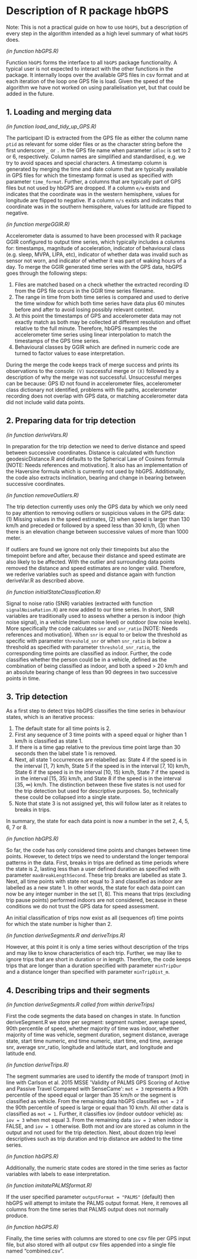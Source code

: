 # Description of R package hbGPS

Note: This is not a practical guide on how to use `hbGPS`, but a description of every step in the algorithm intended as a high level summary of what `hbGPS` does.

_(in function hbGPS.R)_

Function `hbGPS` forms the interface to all `hbGPS` package functionality. A typical user is not expected to interact with the other functions in the package. It internally loops over the available GPS files in csv format and at each iteration of the loop one GPS file is load. Given the speed of the algorithm we have not worked on using parallelisation yet, but that could be added in the future.

## 1. Loading and merging data

_(in function load_and_tidy_up_GPS.R)_

The participant ID is extracted from the GPS file as either the column name `ptid` as relevant for some older files or as the character string before the first underscore `_` or `.` in the GPS file name when parameter `idloc` is set to 2 or 6, respectively. Column names are simplified and standardised, e.g. we try to avoid spaces and special characters. A timestamp column is generated by merging the time and date column that are typically available in GPS files for which the timestamp format is used as specified with parameter `time_format`. Further, a columns that are typically part of GPS files but not used by hbGPS are dropped. If a column `e/w` exists and indicates that the coordinate was in the western hemisphere, values for longitude are flipped to negative. If a column `n/s` exists and indicates that coordinate was in the southern hemisphere, values for latitude are flipped to negative.

_(in function mergeGGIR.R)_

Accelerometer data is assumed to have been processed with R package GGIR configured to output time series, which typically includes a columns for: timestamps, magnitude of acceleration, indicator of behavioural class (e.g. sleep, MVPA, LIPA, etc), indicator of whether data was invalid such as sensor not worn, and indicator of whether it was part of waking hours of a day. To merge the GGIR generated time series with the GPS data, hbGPS goes through the following steps:

1. Files are matched based on a check whether the extracted recording ID from the GPS file occurs in the GGIR time series filename.
2. The range in time from both time series is compared and used to derive the time window for which both time series have data plus 60 minutes before and after to avoid losing possibly relevant context.
3. At this point the timestamps of GPS and accelerometer data may not exactly match as both may be collected at different resolution and offset relative to the full minute. Therefore, hbGPS resamples the accelerometer time series using linear interpolation to match the timestamps of the GPS time series.
4. Behavioural classes by GGIR which are defined in numeric code are turned to factor values to ease interpretation.

During the merge the code keeps track of merge success and prints its observations to the console: `(V)` successful merge or `(X)` followed by a description of why the merge was not successful. Unsuccessful merges can be because: GPS ID not found in accelerometer files, accelerometer class dictionary not identified, problems with file paths, accelerometer recording does not overlap with GPS data, or matching accelerometer data did not include valid data points. 

## 2. Preparing data for trip detection

_(in function deriveVars.R)_

In preparation for the trip detection we need to derive distance and speed between successive coordinates. Distance is calculated with function geodesicDistance.R and defaults to the Spherical Law of Cosines formula [NOTE: Needs references and motivation]. It also has an implementation of the Haversine formula which is currently not used by hbGPS. Additionally, the code also extracts inclination, bearing and change in bearing between successive coordinates.

_(in function removeOutliers.R)_

The trip detection currently uses only the GPS data by which we only need to pay attention to removing outliers or suspicious values in the GPS data: (1) Missing values in the speed estimates, (2) when speed is larger than 130 km/h and preceded or followed by a speed less than 30 km/h, (3) when there is an elevation change between successive values of more than 1000 meter.

If outliers are found we ignore not only their timepoints but also the timepoint before and after, because their distance and speed estimate are also likely to be affected. 
With the outlier and surrounding data points removed the distance and speed estimates are no longer valid. Therefore, we rederive variables such as speed and distance again with function deriveVar.R as described above.

_(in function initialStateClassification.R)_

Signal to noise ratio (SNR) variables (extracted with function `signalNoiseRation.R`) are now added to our time series. In short, SNR variables are traditionally used to assess whether a person is indoor (high noise signal), in a vehicle (medium noise level) or outdoor (low noise levels). More specifically the code calculates `snr` and `snr_ratio` [NOTE: Needs references and motivation]. When `snr` is equal to or below the threshold as specific with parameter `threshold_snr` or when `snr_ratio` is below a threshold as specified with parameter `threshold_snr_ratio`, the corresponding time points are classified as indoor. Further, the code classifies whether the person could be in a vehicle, defined as the combination of being classified as indoor, and both a speed > 20 km/h and an absolute bearing change of less than 90 degrees in two successive points in time. 

## 3. Trip detection

As a first step to detect trips hbGPS classifies the time series in behaviour states, which is an iterative process:

1.	The default state for all time points is 2.
2.	First any sequence of 3 time points with a speed equal or higher than 1 km/h is classified as state 1.
3.	If there is a time gap relative to the previous time point large than 30 seconds then the label state 1 is removed.
4.	Next, all state 1 occurrences are relabelled as: State 4 if the speed is in the interval [1, 7) km/h, State 5 if the speed is in the interval [7, 10) km/h, State 6 if the speed is in the interval [10, 15) km/h, State 7 if the speed is in the interval [15, 35) km/h, and State 8 if the speed is in the interval [35, ∞) km/h. The distinction between these five states is not used for the trip detection but used for descriptive purposes. So, technically these could be collapsed into a single state. 
5.	Note that state 3 is not assigned yet, this will follow later as it relates to breaks in trips.

In summary, the state for each data point is now a number in the set 2, 4, 5, 6, 7 or 8.

_(in function hbGPS.R)_

So far, the code has only considered time points and changes between time points. However, to detect trips we need to understand the longer temporal patterns in the data. First, breaks in trips are defined as time periods where the state is 2, lasting less than a user defined duration as specified with parameter `maxBreakLengthSecond`. These trip breaks are labelled as state 3. Next, all time points with state not equal to 3 and classified as indoor are labelled as a new state 1.
In other words, the state for each data point can now be any integer number in the set [1, 8]. This means that trips (excluding trip pause points) performed indoors are not considered, because in these conditions we do not trust the GPS data for speed assessment.

An initial classification of trips now exist as all (sequences of) time points for which the state number is higher than 2.

_(in function deriveSegments.R and deriveTrips.R)_

However, at this point it is only a time series without description of the trips and may like to know characteristics of each trip. Further, we may like to ignore trips that are short in duration or in length. Therefore, the code keeps trips that are longer than a duration specified with parameter `minTripDur` and a distance longer than specified with parameter `minTripDist_m`.

## 4. Describing trips and their segments

_(in function deriveSegments.R called from within deriveTrips)_

First the code segments the data based on changes in state. In function deriveSegment.R we store per segment: segment number, average speed, 90th percentile of speed, whether majority of time was indoor, whether majority of time was vehicle, segment duration, segment distance, average state, start time numeric, end time numeric, start time, end time, average snr, average snr_ratio, longitude and latitude start, and longitude and latitude end.

_(in function deriveTrips.R)_

The segment summaries are used to identify the mode of transport (mot) in line with Carlson et al. 2015 MSSE 'Validity of PALMS GPS Scoring of Active and Passive Travel Compared with SenseCame': `mot = 3` represents a 90th percentile of the speed equal or larger than 35 km/h or the segment is classified as vehicle. From the remaining data hbGPS classifies `mot = 2` if the 90th percentile of speed  is large or equal than 10 km/h. All other data is classified as `mot = 1`. Further, it classifies iov (indoor outdoor vehicle) as: `iov = 3` when mot equal 3. From the remaining data `iov = 2` when indoor is FALSE, and `iov = 1` otherwise. Both mot and iov are stored as column in the output and not used for the trip detection. Next, about dozen trip level descriptives such as trip duration and trip distance are added to the time series.

_(in function hbGPS.R)_

Additionally, the numeric state codes are stored in the time series as factor variables with labels to ease interpretation.

_(in function imitatePALMSformat.R)_

If the user specified parameter `outputFormat = "PALMS"` (default) then hbGPS will attempt to imitate the PALMS output format. Here, it removes all columns from the time series that PALMS output does not normally produce.

_(in function hbGPS.R)_

Finally, the time series with columns are stored to one csv file per GPS input file, but also stored with all output csv files appended into a single file named “combined.csv”.